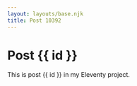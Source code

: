 ```yaml
---
layout: layouts/base.njk
title: Post 10392
---
```


# Post {{ id }}

This is post {{ id }} in my Eleventy project.

